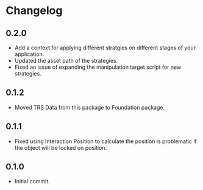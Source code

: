 # Changelog
## 0.2.0
- Add a context for applying different stratgies on different stages of your application.
- Updated the asset path of the strategies.
- Fixed an issue of expanding the manipulation target script for new strategies.

## 0.1.2
- Moved TRS Data from this package to Foundation package.

## 0.1.1
- Fixed using Interaction Position to calculate the position is problematic if the object will be locked on position.

## 0.1.0
- Initial commit.